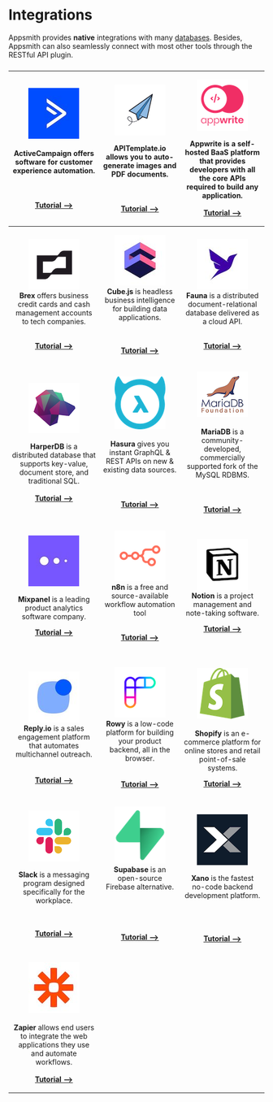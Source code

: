# Integrations

Appsmith provides **native** integrations with many [databases](../reference/datasources/). Besides, Appsmith can also seamlessly connect with most other tools through the RESTful API plugin.&#x20;

### &#x20;                   &#x20;

|             <p><img src="../.gitbook/assets/activecampaign_logo.jpeg" alt="ActiveCampaign-logo"><br><br><strong>ActiveCampaign</strong> offers software for customer<br>experience automation.<br><br><br><br><a href="https://www.appsmith.com/blog/connecting-mixpanel-reply-io-and-activecampaign-using-appsmith-to-engage-with-your-users"><strong>Tutorial --></strong></a><strong></strong></p>            |           <p><strong></strong><img src="../.gitbook/assets/apitemplate-logo.png" alt="APITemplate-logo"><strong></strong><br><strong></strong></p><p><strong>APITemplate.io</strong> allows you to auto-generate images and PDF documents.<br><br><br><br><a href="https://www.appsmith.com/blog/build-a-tool-to-generate-pdf-files-with-apitemplate-and-n8n"><strong>Tutorial</strong> <strong>--></strong></a><strong></strong></p>          | <p><strong></strong><img src="../.gitbook/assets/appwrite-logo_DGkbk_MxO.png" alt="Appwrite-logo"><strong></strong><br><strong></strong></p><p><strong>Appwrite</strong> is a self-hosted BaaS platform that provides developers with all the <strong></strong> core APIs required to build any<br>application.<br><br><a href="https://www.youtube.com/watch?v=uENmCvSusMI"><strong>Tutorial --></strong></a><strong></strong></p> |
| :--------------------------------------------------------------------------------------------------------------------------------------------------------------------------------------------------------------------------------------------------------------------------------------------------------------------------------------------------------------------------------------------------------------: | :--------------------------------------------------------------------------------------------------------------------------------------------------------------------------------------------------------------------------------------------------------------------------------------------------------------------------------------------------------------------------------------------------------------------------------------------: | :---------------------------------------------------------------------------------------------------------------------------------------------------------------------------------------------------------------------------------------------------------------------------------------------------------------------------------------------------------------------------------------------------------------------------------: |
|                                   <p><img src="../.gitbook/assets/brex-logo_CNZYG94J4.png" alt="Brex-logo"><strong></strong><br><strong>Brex</strong> offers business credit cards and cash management accounts to tech companies.<br></p><p><strong></strong><br><strong></strong><a href="https://www.youtube.com/watch?v=3WSLex6f3yM"><strong>Tutorial --></strong></a></p>                                   | <p><img src="../.gitbook/assets/cube-logo_S50__hLNq.jpeg" alt="CubeJS-logo"><strong></strong><br><strong>Cube.js</strong> is headless business intelligence for building data applications.  <strong></strong>  <br><strong></strong><br><strong></strong><br><strong></strong></p><p><strong></strong><a href="https://www.appsmith.com/blog/building-an-appsmith-dashboard-with-cube"><strong>Tutorial --></strong></a><strong></strong></p> |                                                      <p><img src="../.gitbook/assets/fauna-logo_jSlqC25LH.jpeg" alt="Fauna-logo"><strong></strong><br><strong>Fauna</strong> is a distributed document-relational database delivered as a cloud API.<br></p><p><br><a href="https://www.youtube.com/watch?v=RQraazjdcac"><strong>Tutorial --></strong></a><strong></strong></p>                                                     |
| <p><img src="../.gitbook/assets/HarperDB-Logo_GLE5XlPJ6.png" alt="ActiveCampaign-logo"><strong></strong><br><strong></strong></p><p><strong>HarperDB</strong> is a distributed database that supports key-value, document store, and traditional SQL.<br><br><a href="https://www.appsmith.com/blog/building-an-inventory-management-tool-using-harperdb"><strong>Tutorial --></strong></a><strong></strong></p> |                                    <p><img src="../.gitbook/assets/hasura-logo_T6L3JlHSt.png" alt="Hasura-logo"><br><br><strong>Hasura</strong> gives you instant GraphQL &#x26; REST APIs on new &#x26; existing data sources.<br><br><br><br><a href="https://www.appsmith.com/blog/e-commerce-order-management-dashboard-with-hasura-and-graphql"><strong>Tutorial --></strong></a><strong></strong></p>                                    |                                                        <p><img src="../.gitbook/assets/MariaDB-logo_kP1myud8_.png" alt="MariaDB-logo"><br><br><strong>MariaDB</strong> is a community-developed, commercially supported fork of the MySQL RDBMS.<br><br><br><br><a href="https://www.youtube.com/watch?v=2DfCLf5ELN8"><strong>Tutorial --></strong></a><strong></strong></p>                                                        |
|                   <p><img src="../.gitbook/assets/mixpanel-logo_nLTAstL7N.jpeg" alt="Mixpanel-logo"></p><p><strong>Mixpanel</strong> is a leading product analytics software company.<br></p><p></p><p><a href="https://www.appsmith.com/blog/connecting-mixpanel-reply-io-and-activecampaign-using-appsmith-to-engage-with-your-users"><strong>Tutorial --></strong></a><strong></strong></p>                   |                               <p><img src="../.gitbook/assets/n8n-logo_8BFnDWE3s.png" alt="n8n-logo"><strong></strong><br><strong>n8n</strong> is a free and source-available workflow automation tool<br></p><p><strong></strong><br><strong></strong><a href="https://www.appsmith.com/blog/building-an-employee-survey-dashboard-with-supabase-and-n8n"><strong>Tutorial --></strong></a><strong></strong></p>                              |                                        <p><img src="../.gitbook/assets/notion-logo_nw3DY5mWz.png" alt="Notion-logo"><strong></strong><br><strong>Notion</strong> is a project management and note-taking software.<br></p><p></p><p><a href="https://www.appsmith.com/blog/using-the-notion-api-to-build-a-content-management-system"><strong>Tutorial --></strong></a><strong></strong></p>                                        |
|    <p><br><img src="../.gitbook/assets/replyto-logo_6yaZHFIeU.jpeg" alt="Replyio-logo"><strong></strong><br><strong>Reply.io</strong> is a sales engagement platform that automates multichannel outreach.<br><br><br><a href="https://www.appsmith.com/blog/connecting-mixpanel-reply-io-and-activecampaign-using-appsmith-to-engage-with-your-users"><strong>Tutorial --></strong></a><strong></strong></p>    |                                                         <p><br><img src="../.gitbook/assets/rowy-logo_pkqwXawrdl.png" alt="Rowy-logo"><strong></strong><br><strong>Rowy</strong> is a low-code platform for building your product backend, all in the browser.<br><br><br><a href="https://www.youtube.com/watch?v=m-vSQRrar8A"><strong>Tutorial --></strong></a><strong></strong></p>                                                         |                   <p><br><img src="../.gitbook/assets/shopify-logo_3YbQ78SX7.png" alt="Shopify-logo"><strong></strong><br><strong></strong><br><strong>Shopify</strong> is an e-commerce platform for online stores and retail point-of-sale systems.<br></p><p><a href="https://www.appsmith.com/blog/building-a-shopify-admin-panel-a-step-by-step-guide"><strong>Tutorial --></strong></a><strong></strong></p>                  |
|                                             <p><img src="../.gitbook/assets/Slack-logo.png" alt="Slack-logo"></p><p></p><p><strong>Slack</strong> is a messaging program designed specifically for the workplace.<br></p><p><br><br><a href="https://www.appsmith.com/blog/building-a-daily-standup-application-in-30-minutes"><strong>Tutorial --></strong></a></p>                                             |                                              <p><img src="../.gitbook/assets/supabase-logo_JCWmwonfL.png" alt="Supabase-logo"><strong></strong><br><strong>Supabase</strong> is an open-source Firebase alternative.  <br><br><br></p><p><br><br><a href="https://www.appsmith.com/blog/build-an-equipment-checkout-app-for-the-admin-team-at-your-company"><strong>Tutorial --></strong></a></p>                                              |                              <p><br><img src="../.gitbook/assets/xano-logo_nnco8rx_b.png" alt="Xano-logo"><br></p><p><strong>Xano</strong> is the fastest no-code backend development platform.<br><br><br><br><br><a href="https://www.appsmith.com/blog/adding-social-authentication-for-your-internal-applications-without-writing-any-code"><strong>Tutorial --></strong></a><strong></strong></p>                              |
|                                                                                                                                                                                                                                                                                                                                                                                                                  |                                                                                                                                                                                                                                                                                                                                                                                                                                                |                                                                                                                                                                                                                                                                                                                                                                                                                                     |
|       <p><img src="../.gitbook/assets/zapier-logo_odZ9wZQ3vY.jpeg" alt="Zapier-logo"><strong></strong><br><strong></strong><br><strong>Zapier</strong> allows end users to integrate the web applications they use and automate workflows.<br><br><a href="https://www.appsmith.com/blog/want-to-automate-your-apps-use-zapier-to-connect-specialized-platforms"><strong>Tutorial --></strong></a><br></p>       |                                                                                                                                                                                                                                                                                                                                                                                                                                                |                                                                                                                                                                                                                                                                                                                                                                                                                                     |

